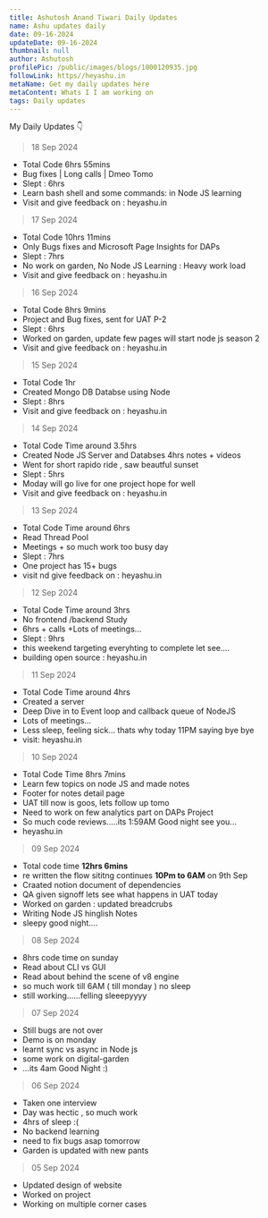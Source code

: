 ```yaml
---
title: Ashutosh Anand Tiwari Daily Updates
name: Ashu updates daily
date: 09-16-2024
updateDate: 09-16-2024
thumbnail: null
author: Ashutosh
profilePic: /public/images/blogs/1000120935.jpg
followLink: https//heyashu.in
metaName: Get my daily updates here
metaContent: Whats I I am working on
tags: Daily updates
---
```

My Daily Updates 👇

> 18  Sep 2024

* Total Code 6hrs 55mins
* Bug fixes | Long calls | Dmeo Tomo
* Slept : 6hrs
* Learn bash shell and some commands: in Node JS learning
* Visit and give feedback on : heyashu.in 

> 17 Sep 2024

* Total Code 10hrs 11mins
* Only Bugs fixes and Microsoft Page Insights for DAPs
* Slept : 7hrs
* No work on garden, No Node JS Learning : Heavy work load
* Visit and give feedback on : heyashu.in 

> 16 Sep 2024

* Total Code 8hrs 9mins
* Project and Bug fixes, sent for UAT P-2
* Slept : 6hrs
* Worked on garden, update few pages will start node js season 2
* Visit and give feedback on : heyashu.in 

> 15 Sep 2024

* Total Code 1hr
* Created Mongo DB Databse using Node
* Slept : 8hrs
* Visit and give feedback on : heyashu.in 

> 14 Sep 2024

* Total Code Time around 3.5hrs
* Created Node JS Server and Databses 4hrs notes + videos
* Went for short rapido ride , saw beautful sunset 
* Slept : 5hrs
* Moday will go live for one project hope for well
* Visit and give feedback on : heyashu.in 

> 13 Sep 2024

* Total Code Time around 6hrs
* Read Thread Pool
* Meetings + so much work too busy day
* Slept : 7hrs
* One project has 15+ bugs
* visit nd give feedback on : heyashu.in 

> 12 Sep 2024

* Total Code Time around 3hrs
* No frontend /backend Study 
* 6hrs + calls +Lots of meetings...
* Slept : 9hrs 
* this weekend targeting everyhting to complete let see....
* building open source  : heyashu.in 

> 11 Sep 2024

* Total Code Time around 4hrs
* Created a server
* Deep Dive in to Event loop and callback queue of NodeJS
* Lots of meetings...
* Less sleep, feeling sick... thats why today 11PM saying bye bye
* visit: heyashu.in

> 10 Sep 2024

* Total Code Time 8hrs 7mins
* Learn few topics on node JS and made notes
* Footer for notes detail page
* UAT till now is goos, lets follow up tomo
* Need to work on few analytics part on DAPs Project
* So much code reviews.....its 1:59AM Good night see you...
* heyashu.in

> 09 Sep 2024

* Total code time **12hrs 6mins**
* re written the flow sititng continues **10Pm to 6AM** on 9th Sep
* Craated notion document of dependencies 
* QA given signoff lets see what happens in UAT today
* Worked on garden : updated breadcrubs
* Writing Node JS hinglish Notes
* sleepy good night....

> 08 Sep 2024

* 8hrs code time on sunday
* Read about CLI vs GUI
* Read about behind the scene of v8 engine
* so much work till 6AM ( till monday ) no sleep
* still working......felling sleeepyyyy

> 07 Sep 2024

* Still bugs are not over
* Demo is on monday
* learnt sync vs async in Node js
* some work on digital-garden
* ...its 4am Good Night :)

> 06 Sep 2024

* Taken one interview
* Day was hectic , so much work
* 4hrs of sleep :(
* No backend learning
* need to fix bugs asap tomorrow
* Garden is updated with new pants

> 05 Sep 2024

* Updated design of website
* Worked on project
* Working on multiple corner cases
